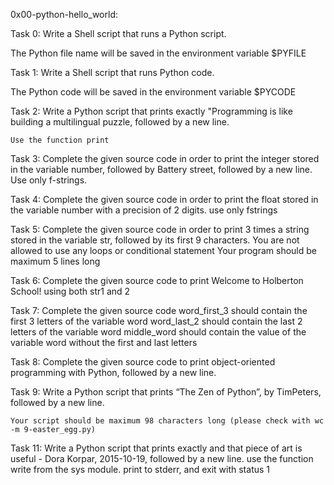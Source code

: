 0x00-python-hello_world:

Task 0: Write a Shell script that runs a Python script.

The Python file name will be saved in the environment variable $PYFILE

Task 1: Write a Shell script that runs Python code.

The Python code will be saved in the environment variable $PYCODE

Task 2: Write a Python script that prints exactly "Programming is like building a multilingual puzzle, followed by a new line.

    Use the function print

Task 3: Complete the given source code in order to print the integer stored in the variable number, followed by Battery street, followed by a new line. Use only f-strings.

Task 4: Complete the given  source code in order to print the float stored in the variable number with a precision of 2 digits. use only fstrings

Task 5: Complete the given source code in order to print 3 times a string stored in the variable str, followed by its first 9 characters.
    You are not allowed to use any loops or conditional statement
    Your program should be maximum 5 lines long


Task 6: Complete the given source code to print Welcome to Holberton School! using both str1 and 2

Task 7: Complete the given source code
    word_first_3 should contain the first 3 letters of the variable word
    word_last_2 should contain the last 2 letters of the variable word
    middle_word should contain the value of the variable word without the first and last letters

Task 8: Complete the given source code to print object-oriented programming with Python, followed by a new line.


Task 9: Write a Python script that prints “The Zen of Python”, by TimPeters, followed by a new line.

    Your script should be maximum 98 characters long (please check with wc -m 9-easter_egg.py)

Task 11: Write a Python script that prints exactly and that piece of art is useful - Dora Korpar, 2015-10-19, followed by a new line. use the function write from the sys module. print to stderr, and exit with status 1
